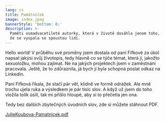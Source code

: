 ```yaml
---
lang: cs
title: Památníček
image: index.jpeg
bannerStyle: 'bottom: 0;'
description: >-
  Paměti osmadvacetileté autorky, která v životě dosáhla jenom toho, 
  že se vyspala se spoustou lidí.
---
```

Hello world! V průběhu své proměny jsem dostala od paní Fifkové za úkol napsat jakýsi svůj životopis, tedy hlavně co se týče témat, která ji, jakožto sexuoložku, mohou zajímat. Ne na jakých projektech jsem v zaměstnání pracovala. Ještě, že to zdůraznila, já bych jí byla schopná poslat odkaz na LinkedIn.

Paní Fifková říkala, že stačí pár vět, klidně ve formě odrážek. Ale mně trochu ujela ruka a výsledkem je pár tisíc slov. A když už jsem do toho vložila tolik úsilí, tak mi přišlo hloupé, aby si to přečetla jen ona.

Tedy bez dalších zbytečných úvodních slov, zde si můžete stáhnout PDF.

<a target="_blank" href="JulieKoubova-Pamatnicek.pdf"
  onclick="ga && ga('send', 'event', 'download', 'click');">
  JulieKoubova-Pamatnicek.pdf
</a>
